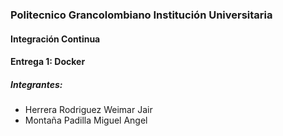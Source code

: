 <h3>Politecnico Grancolombiano Institución Universitaria</h3>
<h4>Integración Continua</h4>
<h4>Entrega 1: Docker</h4>
<h5>Integrantes:</h5>
<ul>
    <li>Herrera Rodriguez Weimar Jair</li>
    <li>Montaña Padilla Miguel Angel</li>
</ul>

